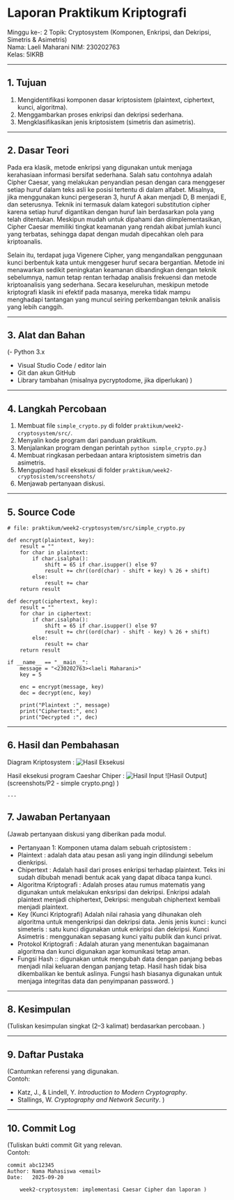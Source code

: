# Laporan Praktikum Kriptografi
Minggu ke-: 2 
Topik: Cryptosystem (Komponen, Enkripsi, dan Dekripsi, Simetris & Asimetris)  
Nama: Laeli Maharani
NIM: 230202763  
Kelas: 5IKRB 

---

## 1. Tujuan
1. Mengidentifikasi komponen dasar kriptosistem (plaintext, ciphertext, kunci, algoritma).
2. Menggambarkan proses enkripsi dan dekripsi sederhana.
3. Mengklasifikasikan jenis kriptosistem (simetris dan asimetris).

---

## 2. Dasar Teori
Pada era klasik, metode enkripsi yang digunakan untuk menjaga kerahasiaan informasi bersifat sederhana. Salah satu contohnya adalah Cipher Caesar, yang melakukan penyandian pesan dengan cara menggeser setiap huruf dalam teks asli ke posisi tertentu di dalam alfabet. Misalnya, jika menggunakan kunci pergeseran 3, huruf A akan menjadi D, B menjadi E, dan seterusnya. Teknik ini termasuk dalam kategori substitution cipher karena setiap huruf digantikan dengan huruf lain berdasarkan pola yang telah ditentukan. Meskipun mudah untuk dipahami dan diimplementasikan, Cipher Caesar memiliki tingkat keamanan yang rendah akibat jumlah kunci yang terbatas, sehingga dapat dengan mudah dipecahkan oleh para kriptoanalis.

Selain itu, terdapat juga Vigenere Cipher, yang mengandalkan penggunaan kunci berbentuk kata untuk menggeser huruf secara bergantian. Metode ini menawarkan sedikit peningkatan keamanan dibandingkan dengan teknik sebelumnya, namun tetap rentan terhadap analisis frekuensi dan metode kriptoanalisis yang sederhana. Secara keseluruhan, meskipun metode kriptografi klasik ini efektif pada masanya, mereka tidak mampu menghadapi tantangan yang muncul seiring perkembangan teknik analisis yang lebih canggih.

---

## 3. Alat dan Bahan
(- Python 3.x  
- Visual Studio Code / editor lain  
- Git dan akun GitHub  
- Library tambahan (misalnya pycryptodome, jika diperlukan)  )

---

## 4. Langkah Percobaan
1. Membuat file `simple_crypto.py` di folder `praktikum/week2-cryptosystem/src/`.
2. Menyalin kode program dari panduan praktikum.
3. Menjalankan program dengan perintah `python simple_crypto.py`.)
4. Membuat ringkasan perbedaan antara kriptosistem simetris dan asimetris.
5. Mengupload hasil eksekusi di folder `praktikum/week2-cryptosistem/screenshots/`
6. Menjawab pertanyaan diskusi.

---

## 5. Source Code
```
# file: praktikum/week2-cryptosystem/src/simple_crypto.py

def encrypt(plaintext, key):
    result = ""
    for char in plaintext:
        if char.isalpha():
            shift = 65 if char.isupper() else 97
            result += chr((ord(char) - shift + key) % 26 + shift)
        else:
            result += char
    return result

def decrypt(ciphertext, key):
    result = ""
    for char in ciphertext:
        if char.isalpha():
            shift = 65 if char.isupper() else 97
            result += chr((ord(char) - shift - key) % 26 + shift)
        else:
            result += char
    return result

if __name__ == "__main__":
    message = "<230202763><laeli Maharani>"
    key = 5

    enc = encrypt(message, key)
    dec = decrypt(enc, key)

    print("Plaintext :", message)
    print("Ciphertext:", enc)
    print("Decrypted :", dec)
```
---

## 6. Hasil dan Pembahasan
Diagram Kriptosystem :
![Hasil Eksekusi](screenshots/skema_cryptosystem.png)

Hasil eksekusi program Caeshar Chiper :
![Hasil Input](screenshots/input.png)
![Hasil Output](screenshots/P2 - simple crypto.png)
)
```
---
```
## 7. Jawaban Pertanyaan
(Jawab pertanyaan diskusi yang diberikan pada modul.  
- Pertanyaan 1: Komponen utama dalam sebuah criptosistem :
- Plaintext : adalah data atau pesan asli yang ingin dilindungi sebelum dienkripsi.
- Chipertext : Adalah hasil dari proses enkripsi terhadap plaintext. Teks ini sudah dibubah menadi bentuk acak yang dapat dibaca tanpa kunci.
- Algoritma Kriptografi : Adalah proses atau rumus matematis yang digunakan untuk melakukan enksripsi dan dekripsi. Enkripsi adalah plaintext menjadi chiphertext, Dekripsi: mengubah chiphertext kembali menjadi plaintext.
- Key (Kunci Kriptografi) Adalah nilai rahasia yang dihunakan oleh algoritma untuk mengenkripsi dan dekripsi data. Jenis jenis kunci : kunci simeteris : satu kunci digunakan untuk enkripsi dan dekripsi. Kunci Asimetris : menggunakan sepasang kunci yaitu publik dan kunci privat.
- Protokol Kriptografi : Adalah aturan yang menentukan bagaimanan algoritma dan kunci digunakan agar komunikasi tetap aman.
- Fungsi Hash :: digunakan untuk mengubah data dengan panjang bebas menjadi nilai keluaran dengan panjang tetap. Hasil hash tidak bisa dikembalikan ke bentuk aslinya. Fungsi hash biasanya digunakan untuk menjaga integritas data dan penyimpanan password.
)
---

## 8. Kesimpulan
(Tuliskan kesimpulan singkat (2–3 kalimat) berdasarkan percobaan.  )

---

## 9. Daftar Pustaka
(Cantumkan referensi yang digunakan.  
Contoh:  
- Katz, J., & Lindell, Y. *Introduction to Modern Cryptography*.  
- Stallings, W. *Cryptography and Network Security*.  )

---

## 10. Commit Log
(Tuliskan bukti commit Git yang relevan.  
Contoh:
```
commit abc12345
Author: Nama Mahasiswa <email>
Date:   2025-09-20

    week2-cryptosystem: implementasi Caesar Cipher dan laporan )
```
